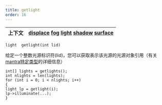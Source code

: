 ```yaml
---
title: getlight
order: 16
---
```

| 上下文 | [displace](../contexts/displace.html)  [fog](../contexts/fog.html)  [light](../contexts/light.html)  [shadow](../contexts/shadow.html)  [surface](../contexts/surface.html) |
| --- | --- |

`light  getlight(int lid)`

给定一个整数光源标识符(lid)，您可以获取表示该光源的光源对象引用（有关[mantra特定类型](/zh-cn/houdini-vex/lang.html#mantratypes)的详细信息）

```vex
int[] lights = getlights();
int nlights = len(lights);
for (int i = 0; i < nlights; i++)
{
light lp = getlight(i);
lp->illuminate(...);
}
```
